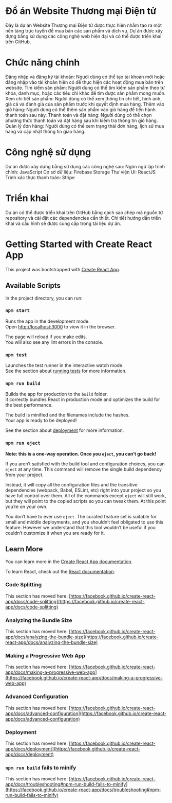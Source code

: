 # Đồ án Website Thương mại Điện tử
Đây là dự án Website Thương mại Điện tử được thực hiện nhằm tạo ra một nền tảng trực tuyến để mua bán các sản phẩm và dịch vụ. Dự án được xây dựng bằng sử dụng các công nghệ web hiện đại và có thể được triển khai trên GitHub.

# Chức năng chính
Đăng nhập và đăng ký tài khoản: Người dùng có thể tạo tài khoản mới hoặc đăng nhập vào tài khoản hiện có để thực hiện các hoạt động mua bán trên website. 
Tìm kiếm sản phẩm: Người dùng có thể tìm kiếm sản phẩm theo từ khóa, danh mục, hoặc các tiêu chí khác để tìm được sản phẩm mong muốn.
Xem chi tiết sản phẩm: Người dùng có thể xem thông tin chi tiết, hình ảnh, giá cả và đánh giá của sản phẩm trước khi quyết định mua hàng.
Thêm vào giỏ hàng: Người dùng có thể thêm sản phẩm vào giỏ hàng để tiến hành thanh toán sau này.
Thanh toán và đặt hàng: Người dùng có thể chọn phương thức thanh toán và đặt hàng sau khi kiểm tra thông tin giỏ hàng.
Quản lý đơn hàng: Người dùng có thể xem trạng thái đơn hàng, lịch sử mua hàng và cập nhật thông tin giao hàng.

# Công nghệ sử dụng
Dự án được xây dựng bằng sử dụng các công nghệ sau:
Ngôn ngữ lập trình chính: JavaScript
Cơ sở dữ liệu: Firebase Storage
Thư viện UI: ReactJS
Trình xác thực thanh toán: Stripe

# Triển khai
Dự án có thể được triển khai trên GitHub bằng cách sao chép mã nguồn từ repository và cài đặt các dependencies cần thiết. Chi tiết hướng dẫn triển khai và cấu hình sẽ được cung cấp trong tài liệu dự án.

# Getting Started with Create React App

This project was bootstrapped with [Create React App](https://github.com/facebook/create-react-app).

## Available Scripts

In the project directory, you can run:

### `npm start`

Runs the app in the development mode.\
Open [http://localhost:3000](http://localhost:3000) to view it in the browser.

The page will reload if you make edits.\
You will also see any lint errors in the console.

### `npm test`

Launches the test runner in the interactive watch mode.\
See the section about [running tests](https://facebook.github.io/create-react-app/docs/running-tests) for more information.

### `npm run build`

Builds the app for production to the `build` folder.\
It correctly bundles React in production mode and optimizes the build for the best performance.

The build is minified and the filenames include the hashes.\
Your app is ready to be deployed!

See the section about [deployment](https://facebook.github.io/create-react-app/docs/deployment) for more information.

### `npm run eject`

**Note: this is a one-way operation. Once you `eject`, you can’t go back!**

If you aren’t satisfied with the build tool and configuration choices, you can `eject` at any time. This command will remove the single build dependency from your project.

Instead, it will copy all the configuration files and the transitive dependencies (webpack, Babel, ESLint, etc) right into your project so you have full control over them. All of the commands except `eject` will still work, but they will point to the copied scripts so you can tweak them. At this point you’re on your own.

You don’t have to ever use `eject`. The curated feature set is suitable for small and middle deployments, and you shouldn’t feel obligated to use this feature. However we understand that this tool wouldn’t be useful if you couldn’t customize it when you are ready for it.

## Learn More

You can learn more in the [Create React App documentation](https://facebook.github.io/create-react-app/docs/getting-started).

To learn React, check out the [React documentation](https://reactjs.org/).

### Code Splitting

This section has moved here: [https://facebook.github.io/create-react-app/docs/code-splitting](https://facebook.github.io/create-react-app/docs/code-splitting)

### Analyzing the Bundle Size

This section has moved here: [https://facebook.github.io/create-react-app/docs/analyzing-the-bundle-size](https://facebook.github.io/create-react-app/docs/analyzing-the-bundle-size)

### Making a Progressive Web App

This section has moved here: [https://facebook.github.io/create-react-app/docs/making-a-progressive-web-app](https://facebook.github.io/create-react-app/docs/making-a-progressive-web-app)

### Advanced Configuration

This section has moved here: [https://facebook.github.io/create-react-app/docs/advanced-configuration](https://facebook.github.io/create-react-app/docs/advanced-configuration)

### Deployment

This section has moved here: [https://facebook.github.io/create-react-app/docs/deployment](https://facebook.github.io/create-react-app/docs/deployment)

### `npm run build` fails to minify

This section has moved here: [https://facebook.github.io/create-react-app/docs/troubleshooting#npm-run-build-fails-to-minify](https://facebook.github.io/create-react-app/docs/troubleshooting#npm-run-build-fails-to-minify)
